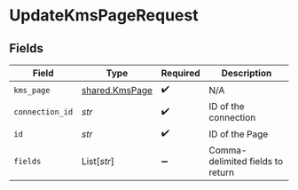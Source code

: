 # UpdateKmsPageRequest


## Fields

| Field                                            | Type                                             | Required                                         | Description                                      |
| ------------------------------------------------ | ------------------------------------------------ | ------------------------------------------------ | ------------------------------------------------ |
| `kms_page`                                       | [shared.KmsPage](../../models/shared/kmspage.md) | :heavy_check_mark:                               | N/A                                              |
| `connection_id`                                  | *str*                                            | :heavy_check_mark:                               | ID of the connection                             |
| `id`                                             | *str*                                            | :heavy_check_mark:                               | ID of the Page                                   |
| `fields`                                         | List[*str*]                                      | :heavy_minus_sign:                               | Comma-delimited fields to return                 |